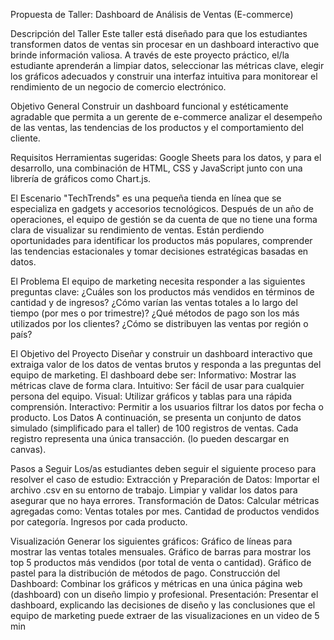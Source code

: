 Propuesta de Taller: Dashboard de Análisis de Ventas (E-commerce)

Descripción del Taller
Este taller está diseñado para que los estudiantes transformen datos de ventas sin procesar en un dashboard interactivo que brinde información valiosa. A través de este proyecto práctico, el/la estudiante aprenderán a limpiar datos, seleccionar las métricas clave, elegir los gráficos adecuados y construir una interfaz intuitiva para monitorear el rendimiento de un negocio de comercio electrónico.

Objetivo General
Construir un dashboard funcional y estéticamente agradable que permita a un gerente de e-commerce analizar el desempeño de las ventas, las tendencias de los productos y el comportamiento del cliente.

Requisitos
Herramientas sugeridas: Google Sheets para los datos, y para el desarrollo, una combinación de HTML, CSS y JavaScript junto con una librería de gráficos como Chart.js.

El Escenario
"TechTrends" es una pequeña tienda en línea que se especializa en gadgets y accesorios tecnológicos. Después de un año de operaciones, el equipo de gestión se da cuenta de que no tiene una forma clara de visualizar su rendimiento de ventas. Están perdiendo oportunidades para identificar los productos más populares, comprender las tendencias estacionales y tomar decisiones estratégicas basadas en datos.

El Problema
El equipo de marketing necesita responder a las siguientes preguntas clave:
¿Cuáles son los productos más vendidos en términos de cantidad y de ingresos?
¿Cómo varían las ventas totales a lo largo del tiempo (por mes o por trimestre)?
¿Qué métodos de pago son los más utilizados por los clientes?
¿Cómo se distribuyen las ventas por región o país?


El Objetivo del Proyecto
Diseñar y construir un dashboard interactivo que extraiga valor de los datos de ventas brutos y responda a las preguntas del equipo de marketing. El dashboard debe ser:
Informativo: Mostrar las métricas clave de forma clara.
Intuitivo: Ser fácil de usar para cualquier persona del equipo.
Visual: Utilizar gráficos y tablas para una rápida comprensión.
Interactivo: Permitir a los usuarios filtrar los datos por fecha o producto.
Los Datos
A continuación, se presenta un conjunto de datos simulado (simplificado para el taller) de 100 registros de ventas. Cada registro representa una única transacción. (lo pueden descargar en canvas).

Pasos a Seguir
Los/as estudiantes deben seguir el siguiente proceso para resolver el caso de estudio:
Extracción y Preparación de Datos: Importar el archivo .csv en su entorno de trabajo. Limpiar y validar los datos para asegurar que no haya errores.
Transformación de Datos: Calcular métricas agregadas como:
Ventas totales por mes.
Cantidad de productos vendidos por categoría.
Ingresos por cada producto.

Visualización
Generar los siguientes gráficos:
Gráfico de líneas para mostrar las ventas totales mensuales.
Gráfico de barras para mostrar los top 5 productos más vendidos (por total de venta o cantidad).
Gráfico de pastel para la distribución de métodos de pago.
Construcción del Dashboard: Combinar los gráficos y métricas en una única página web (dashboard) con un diseño limpio y profesional.
Presentación: Presentar el dashboard, explicando las decisiones de diseño y las conclusiones que el equipo de marketing puede extraer de las visualizaciones en un video de 5 min

